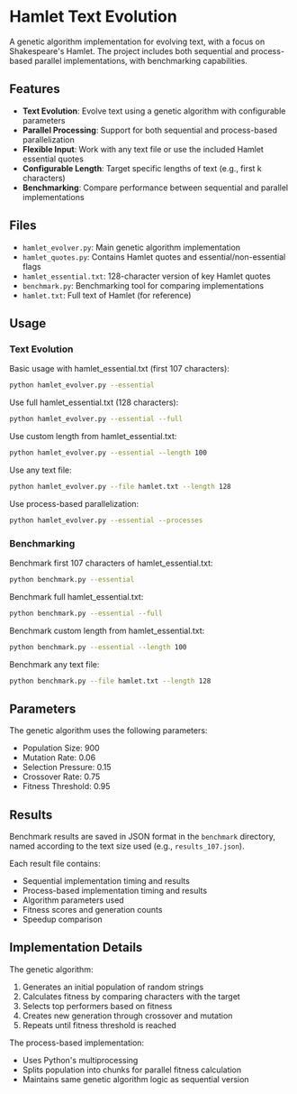 # Hamlet Text Evolution

A genetic algorithm implementation for evolving text, with a focus on Shakespeare's Hamlet. The project includes both sequential and process-based parallel implementations, with benchmarking capabilities.

## Features

- **Text Evolution**: Evolve text using a genetic algorithm with configurable parameters
- **Parallel Processing**: Support for both sequential and process-based parallelization
- **Flexible Input**: Work with any text file or use the included Hamlet essential quotes
- **Configurable Length**: Target specific lengths of text (e.g., first k characters)
- **Benchmarking**: Compare performance between sequential and parallel implementations

## Files

- `hamlet_evolver.py`: Main genetic algorithm implementation
- `hamlet_quotes.py`: Contains Hamlet quotes and essential/non-essential flags
- `hamlet_essential.txt`: 128-character version of key Hamlet quotes
- `benchmark.py`: Benchmarking tool for comparing implementations
- `hamlet.txt`: Full text of Hamlet (for reference)

## Usage

### Text Evolution

Basic usage with hamlet_essential.txt (first 107 characters):
```bash
python hamlet_evolver.py --essential
```

Use full hamlet_essential.txt (128 characters):
```bash
python hamlet_evolver.py --essential --full
```

Use custom length from hamlet_essential.txt:
```bash
python hamlet_evolver.py --essential --length 100
```

Use any text file:
```bash
python hamlet_evolver.py --file hamlet.txt --length 128
```

Use process-based parallelization:
```bash
python hamlet_evolver.py --essential --processes
```

### Benchmarking

Benchmark first 107 characters of hamlet_essential.txt:
```bash
python benchmark.py --essential
```

Benchmark full hamlet_essential.txt:
```bash
python benchmark.py --essential --full
```

Benchmark custom length from hamlet_essential.txt:
```bash
python benchmark.py --essential --length 100
```

Benchmark any text file:
```bash
python benchmark.py --file hamlet.txt --length 128
```

## Parameters

The genetic algorithm uses the following parameters:
- Population Size: 900
- Mutation Rate: 0.06
- Selection Pressure: 0.15
- Crossover Rate: 0.75
- Fitness Threshold: 0.95

## Results

Benchmark results are saved in JSON format in the `benchmark` directory, named according to the text size used (e.g., `results_107.json`).

Each result file contains:
- Sequential implementation timing and results
- Process-based implementation timing and results
- Algorithm parameters used
- Fitness scores and generation counts
- Speedup comparison

## Implementation Details

The genetic algorithm:
1. Generates an initial population of random strings
2. Calculates fitness by comparing characters with the target
3. Selects top performers based on fitness
4. Creates new generation through crossover and mutation
5. Repeats until fitness threshold is reached

The process-based implementation:
- Uses Python's multiprocessing
- Splits population into chunks for parallel fitness calculation
- Maintains same genetic algorithm logic as sequential version
